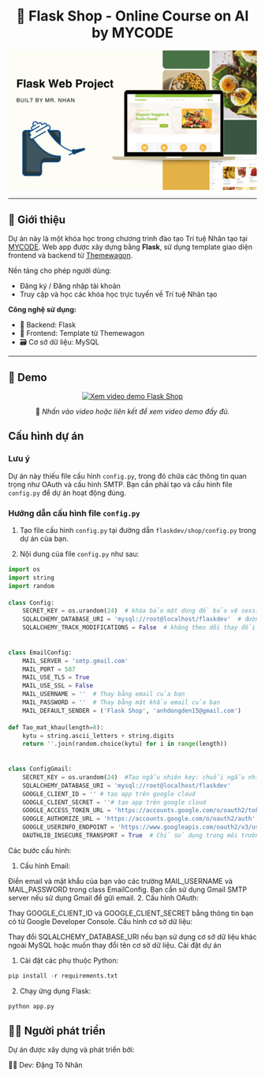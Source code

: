 <div align="center">

  # 🛒 Flask Shop - Online Course on AI by MYCODE

  <img src="https://github.com/HitDrama/Web-flask-mycode/blob/master/flaskdev/shop/static/Flask.png" alt="Flask Shop Banner" style="max-width: 100%; height: auto;"/>

</div>

---

## 📖 Giới thiệu

Dự án này là một khóa học trong chương trình đào tạo Trí tuệ Nhân tạo tại [MYCODE](https://www.mycode.edu.vn). Web app được xây dựng bằng **Flask**, sử dụng template giao diện frontend và backend từ [Themewagon](https://themewagon.com/).

Nền tảng cho phép người dùng:
- Đăng ký / Đăng nhập tài khoản
- Truy cập và học các khóa học trực tuyến về Trí tuệ Nhân tạo

**Công nghệ sử dụng:**
- 🔧 Backend: Flask
- 🎨 Frontend: Template từ Themewagon
- 🗃️ Cơ sở dữ liệu: MySQL

---

## 🎥 Demo
<div align="center">
<a href="https://drive.google.com/file/d/1KW2MNfRXXfgGXWuUwgnN3vDB05MwE1j8/view?usp=sharing" target="_blank">
  <img src="https://github.com/HitDrama/Web-flask-mycode/blob/master/flaskdev/shop/static/flask.gif" alt="Xem video demo Flask Shop" style="max-width: 100%; height: auto;"/>
</a>

📌 *Nhấn vào video hoặc liên kết để xem video demo đầy đủ.*
</div>

## Cấu hình dự án
### Lưu ý

Dự án này thiếu file cấu hình `config.py`, trong đó chứa các thông tin quan trọng như OAuth và cấu hình SMTP. Bạn cần phải tạo và cấu hình file `config.py` để dự án hoạt động đúng.

### Hướng dẫn cấu hình file `config.py`

1. Tạo file cấu hình `config.py` tại đường dẫn `flaskdev/shop/config.py` trong dự án của bạn.

2. Nội dung của file `config.py` như sau:

```python
import os
import string
import random

class Config:
    SECRET_KEY = os.urandom(24)  # khóa bảo mật dùng để bảo vệ session và form
    SQLALCHEMY_DATABASE_URI = 'mysql://root@localhost/flaskdev'  # đường dẫn đến cơ sở dữ liệu
    SQLALCHEMY_TRACK_MODIFICATIONS = False  # không theo dõi thay đổi của đối tượng

    
class EmailConfig:
    MAIL_SERVER = 'smtp.gmail.com'
    MAIL_PORT = 587
    MAIL_USE_TLS = True
    MAIL_USE_SSL = False
    MAIL_USERNAME = ''  # Thay bằng email của bạn
    MAIL_PASSWORD = ''  # Thay bằng mật khẩu email của bạn
    MAIL_DEFAULT_SENDER = ('Flask Shop', 'anhdongden15@gmail.com')

def Tao_mat_khau(length=8):
    kytu = string.ascii_letters + string.digits
    return ''.join(random.choice(kytu) for i in range(length))


class ConfigGmail:
    SECRET_KEY = os.urandom(24)  #Tạo ngẫu nhiên key: chuỗi ngẫu nhiên
    SQLALCHEMY_DATABASE_URI = 'mysql://root@localhost/flaskdev'
    GOOGLE_CLIENT_ID = '' # tạo app trên google cloud
    GOOGLE_CLIENT_SECRET = ''# tạo app trên google cloud
    GOOGLE_ACCESS_TOKEN_URL = 'https://accounts.google.com/o/oauth2/token'
    GOOGLE_AUTHORIZE_URL = 'https://accounts.google.com/o/oauth2/auth'
    GOOGLE_USERINFO_ENDPOINT = 'https://www.googleapis.com/oauth2/v3/userinfo'
    OAUTHLIB_INSECURE_TRANSPORT = True  # Chỉ sử dụng trong môi trường phát triển
```
Các bước cấu hình:
1. Cấu hình Email:

Điền email và mật khẩu của bạn vào các trường MAIL_USERNAME và MAIL_PASSWORD trong class EmailConfig.
Bạn cần sử dụng Gmail SMTP server nếu sử dụng Gmail để gửi email.
2. Cấu hình OAuth:

Thay GOOGLE_CLIENT_ID và GOOGLE_CLIENT_SECRET bằng thông tin bạn có từ Google Developer Console.
Cấu hình cơ sở dữ liệu:

Thay đổi SQLALCHEMY_DATABASE_URI nếu bạn sử dụng cơ sở dữ liệu khác ngoài MySQL hoặc muốn thay đổi tên cơ sở dữ liệu.
Cài đặt dự án
1. Cài đặt các phụ thuộc Python:
```python
pip install -r requirements.txt
```
2. Chạy ứng dụng Flask:
```python
python app.py
```

## 👨‍💻 Người phát triển
Dự án được xây dựng và phát triển bởi:

🧑‍💻 Dev: Đặng Tô Nhân


